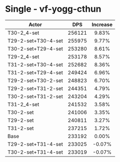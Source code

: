 # Single - vf-yogg-cthun
| Actor | DPS | Increase |
|---|:---:|:---:|
|T30-2_4-set|256121|9.83%|
|T29-2-set+T30-4-set|255975|9.77%|
|T30-2-set+T29-4-set|253280|8.61%|
|T29-2_4-set|253178|8.57%|
|T31-2-set+T30-4-set|252682|8.36%|
|T31-2-set+T29-4-set|249424|6.96%|
|T29-2-set+T30-2-set|248823|6.70%|
|T29-2-set+T31-2-set|244351|4.79%|
|T30-2-set+T31-2-set|243204|4.29%|
|T31-2_4-set|241532|3.58%|
|T30-2-set|241006|3.35%|
|T29-2-set|240811|3.27%|
|T31-2-set|237215|1.72%|
|Base|233192|0.00%|
|T29-2-set+T31-4-set|233025|-0.07%|
|T30-2-set+T31-4-set|233019|-0.07%|

